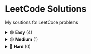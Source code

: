 # LeetCode Solutions
My solutions for LeetCode problems

<details>
  <summary>
    🟢 <b>Easy</b> (4)
  </summary>
  
  * [1. Two Sum](https://github.com/EdTonatto/leetcode/blob/main/1-two-sum.js)
  * [26. Remove Duplicates From Sorted Array](https://github.com/EdTonatto/leetcode/blob/main/26-remove-duplicates-from-sorted-array.js)
  * [27. Remove Element](https://github.com/EdTonatto/leetcode/blob/main/27-remove-element.js)
  * [88. Merge Sorted Array](https://github.com/EdTonatto/leetcode/blob/main/88-merge-sorted-array.js)
</details>

<details>
  <summary>
    🟡 <b>Medium</b> (1)
  </summary>
  
  * [80. Remove Duplicates from Sorted Array II](https://github.com/EdTonatto/leetcode/blob/main/80-remove-duplicates-from-sorted-array-ii.js)
</details>

<details>
  <summary>
    🔴 <b>Hard</b> (0)
  </summary>


</details>
